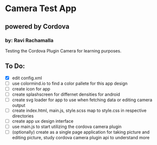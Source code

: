 # Camera Test App
## powered by Cordova
### by: Ravi Rachamalla

Testing the Cordova Plugin Camera for learning purposes. 

## To Do:
- [x] edit config.xml
- [ ] use colormind.io to find a color pallete for this app design
- [ ] create icon for app
- [ ] create splashscreen for differnet densities for android
- [ ] create svg loader for app to use when fetching data or editing camera output
- [ ] create index.html, main.js, style.scss map to style.css in respective directories
- [ ] create app ux design interface
- [ ] use main.js to start utilizing the cordova camera plugin 
- [ ] (optionally) create as a single page application for taking picture and editing picture, study cordova camera plugin api to understand more
